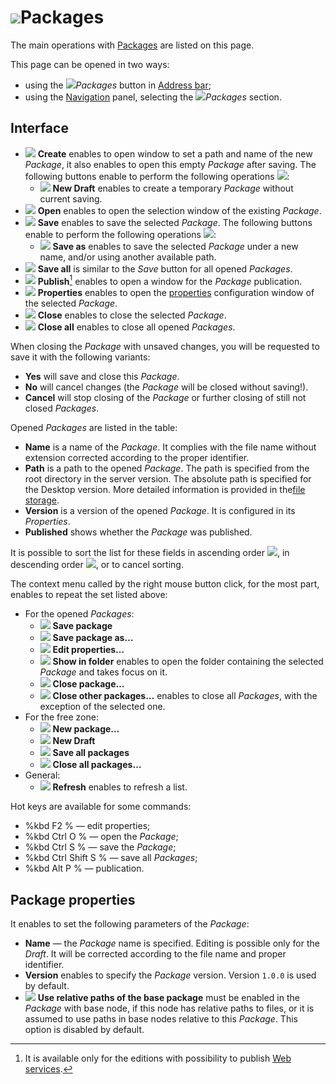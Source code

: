 # ![ ](..\images\icons\system_object_18\package_default.svg)Packages

The main operations with [Packages](../quick-start/package.md) are listed on this page.

This page can be opened in two ways:

* using the ![ ](..\images\icons\system_object_18\package_default.svg)*Packages* button in [Address bar](.\addres-bar.md);
* using the [Navigation](./main-menu.md#navigatsiya) panel, selecting the ![ ](..\images\icons\system_object_18\package_default.svg)*Packages* section.

## Interface

* ![ ](..\images\icons\toolbar-controls\new_default.svg) **Create** enables to open window to set a path and name of the new *Package*, it also enables to open this empty *Package* after saving. The following buttons enable to perform the following operations ![ ](..\images\icons\toolbar-controls\down_default.svg):
   * ![ ](..\images\icons\toolbar-controls\temporary_default.svg) **New Draft** enables to create a temporary *Package* without current saving.
* ![ ](..\images\icons\toolbar-controls\open_default.svg) **Open** enables to open the selection window of the existing *Package*.
* ![ ](..\images\icons\toolbar-controls\save_default.svg) **Save** enables to save the selected *Package*. The following buttons enable to perform the following operations ![ ](..\images\icons\toolbar-controls\down_default.svg):
   * ![ ](..\images\icons\toolbar-controls\save-as_default.svg) **Save as** enables to save the selected *Package* under a new name, and/or using another available path.
* ![ ](..\images\icons\toolbar-controls\save-all_default.svg) **Save all** is similar to the *Save* button for all opened *Packages*.
* ![ ](..\images\icons\toolbar-controls\publish_default.svg) **Publish**[^1] enables to open a window for the *Package* publication.
* ![ ](..\images\icons\toolbar-controls\edit_default.svg) **Properties** enables to open the [properties](#svoystva-paketa) configuration window of the selected *Package*.
* ![ ](..\images\icons\toolbar-controls\close_default.svg) **Close** enables to close the selected *Package*.
* ![ ](..\images\icons\toolbar-controls\close-all_default.svg) **Close all** enables to close all opened *Packages*.

[^1]: It is available only for the editions with possibility to publish [Web services](../integration/web-services/publishing-web-service.md).

When closing the *Package* with unsaved changes, you will be requested to save it with the following variants:

* **Yes** will save and close this *Package*.
* **No** will cancel changes (the *Package* will be closed without saving!).
* **Cancel** will stop closing of the *Package* or further closing of still not closed *Packages*.

Opened *Packages* are listed in the table:

* **Name** is a name of the *Package*. It complies with the file name without extension corrected according to the proper identifier.
* **Path** is a path to the opened *Package*. The path is specified from the root directory in the server version. The absolute path is specified for the Desktop version. More detailed information is provided in the[file storage](../location_user_files.md).
* **Version** is a version of the opened *Package*. It is configured in its *Properties*.
* **Published** shows whether the *Package* was published.

It is possible to sort the list for these fields in ascending order ![ ](../images/icons/toolbar-controls/low-to-hight_default.svg), in descending order ![ ](../images/icons/toolbar-controls/hight-to-low_default.svg), or to cancel sorting.

The context menu called by the right mouse button click, for the most part, enables to repeat the set listed above:

* For the opened *Packages*:
   * ![ ](..\images\icons\toolbar-controls\save_default.svg) **Save package**
   * ![ ](..\images\icons\toolbar-controls\save-as_default.svg) **Save package as…**
   * ![ ](..\images\icons\toolbar-controls\edit_default.svg) **Edit properties…**
   * ![ ](..\images\icons\blank.svg) **Show in folder** enables to open the folder containing the selected *Package* and takes focus on it.
   * ![ ](..\images\icons\toolbar-controls\close_default.svg) **Close package…**
   * ![ ](..\images\icons\blank.svg) **Close other packages…** enables to close all *Packages*, with the exception of the selected one.
* For the free zone:
   * ![ ](..\images\icons\toolbar-controls\new_default.svg) **New package…**
   * ![ ](..\images\icons\toolbar-controls\temporary_default.svg) **New Draft**
   * ![ ](..\images\icons\toolbar-controls\save-all_default.svg) **Save all packages**
   * ![ ](..\images\icons\toolbar-controls\close-all_default.svg) **Close all packages…**
* General:
   * ![ ](..\images\icons\toolbar-controls\refresh_default.svg) **Refresh** enables to refresh a list.

Hot keys are available for some commands:

* %kbd F2 % — edit properties;
* %kbd Ctrl O % — open the *Package*;
* %kbd Ctrl S % — save the *Package*;
* %kbd Ctrl Shift S % — save all *Packages*;
* %kbd Alt P % — publication.

## Package properties

It enables to set the following parameters of the *Package*:

* **Name** — the *Package* name is specified. Editing is possible only for the *Draft*. It will be corrected according to the file name and proper identifier.
* **Version** enables to specify the *Package* version. Version `1.0.0` is used by default.
* ![ ](..\images\icons\checkbox-states\checked_default.svg) **Use relative paths of the base package** must be enabled in the *Package* with base node, if this node has relative paths to files, or it is assumed to use paths in base nodes relative to this *Package*. This option is disabled by default.
